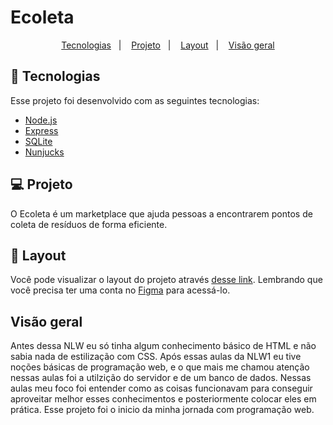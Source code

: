 # Ecoleta

<p align="center">
  <a href="#rocket-tecnologias">Tecnologias</a>&nbsp;&nbsp;&nbsp;|&nbsp;&nbsp;&nbsp;
  <a href="#-projeto">Projeto</a>&nbsp;&nbsp;&nbsp;|&nbsp;&nbsp;&nbsp;
  <a href="#-layout">Layout</a>&nbsp;&nbsp;&nbsp;|&nbsp;&nbsp;&nbsp;
  <a href="#vis%C3%A3o-geral">Visão geral</a>
</p>

## 🚀 Tecnologias

Esse projeto foi desenvolvido com as seguintes tecnologias:

- [Node.js](https://nodejs.org/en/)
- [Express](https://expressjs.com/pt-br/)
- [SQLite](https://www.sqlite.org/index.html)
- [Nunjucks](https://mozilla.github.io/nunjucks/)

## 💻 Projeto

O Ecoleta é um marketplace que ajuda pessoas a encontrarem pontos de coleta de resíduos de forma eficiente.

## 🔖 Layout

Você pode visualizar o layout do projeto através [desse link](https://www.figma.com/file/Byw4X5etg8VCmezueyhzkC/Ecoleta-(Starter)?node-id=136%3A546). Lembrando que você  precisa ter uma conta no [Figma](http://figma.com/) para acessá-lo.


## Visão geral

Antes dessa NLW eu só tinha algum conhecimento básico de HTML e não sabia nada de estilização com CSS. Após essas aulas da NLW1 eu tive noções básicas de programação web, e o que mais me chamou atenção nessas aulas foi a utilzição do servidor e de um banco de dados. Nessas aulas meu foco foi entender como as coisas funcionavam para conseguir aproveitar melhor esses conhecimentos e posteriormente colocar eles em prática. Esse projeto foi o inicio da minha jornada com programação web. 
